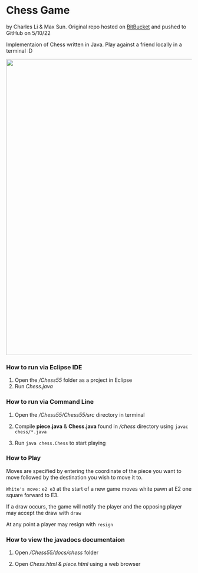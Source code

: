 # Chess Game

by Charles Li & Max Sun. Original repo hosted on [BitBucket](https://bitbucket.org/ms2814/55.git) and pushed to GitHub on 5/10/22

Implementaion of Chess written in Java. Play against a friend locally in a terminal :D

<img src="https://user-images.githubusercontent.com/50348516/167724150-4729a892-c23d-4cb5-b4de-46c0e1881317.png" width=800>

### How to run via Eclipse IDE
1. Open the */Chess55* folder as a project in Eclipse
2. Run *Chess.java*


### How to run via Command Line
1. Open the */Chess55/Chess55/src* directory in terminal

2. Compile **piece.java** & **Chess.java** found in */chess* directory using `javac chess/*.java`

3. Run `java chess.Chess` to start playing

### How to Play

Moves are specified by entering the coordinate of the piece you want to move followed by the destination you wish to move it to.

`White's move:`  `e2 e3` at the start of a new game moves white pawn at E2 one square forward to E3.

If a draw occurs, the game will notify the player and the opposing player may accept the draw with `draw`

At any point a player may resign with `resign`


### How to view the javadocs documentaion
1. Open */Chess55/docs/chess* folder

2. Open *Chess.html* & *piece.html* using a web browser

